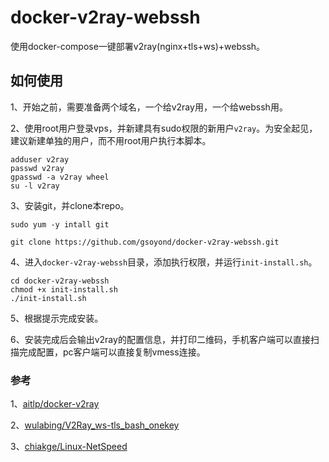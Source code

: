 # docker-v2ray-webssh

使用docker-compose一键部署v2ray(nginx+tls+ws)+webssh。

## 如何使用

1、开始之前，需要准备两个域名，一个给v2ray用，一个给webssh用。

2、使用root用户登录vps，并新建具有sudo权限的新用户`v2ray`。为安全起见，建议新建单独的用户，而不用root用户执行本脚本。
```
adduser v2ray
passwd v2ray
gpasswd -a v2ray wheel
su -l v2ray
```

3、安装git，并clone本repo。
```
sudo yum -y intall git

git clone https://github.com/gsoyond/docker-v2ray-webssh.git
```

4、进入`docker-v2ray-webssh`目录，添加执行权限，并运行`init-install.sh`。
```
cd docker-v2ray-webssh
chmod +x init-install.sh
./init-install.sh
```

5、根据提示完成安装。

6、安装完成后会输出v2ray的配置信息，并打印二维码，手机客户端可以直接扫描完成配置，pc客户端可以直接复制vmess连接。

### 参考

1、[aitlp/docker-v2ray](https://github.com/aitlp/docker-v2ray)

2、[wulabing/V2Ray_ws-tls_bash_onekey](https://github.com/wulabing/V2Ray_ws-tls_bash_onekey)

3、[chiakge/Linux-NetSpeed](https://github.com/chiakge/Linux-NetSpeed)
